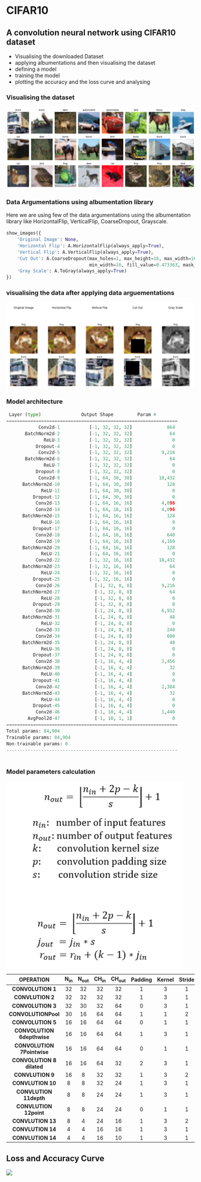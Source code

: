 # CIFAR10
 ## A convolution neural network using CIFAR10 dataset
 

- Visualising the downloaded Dataset
- applying albumentations and then visualising the dataset
- defining a model 
- training the model 
- plotting the accuracy and the loss curve and analysing 

### Visualising the dataset 
![](img/cifar10.png)

### Data Argumentations using albumentation library 
Here we are using few of the data argumentations using the albumentation library like HorizontalFlip, VerticalFlip, CoarseDropout, Grayscale.

``` python
show_images({
    'Original Image': None,
    'Horizontal Flip': A.HorizontalFlip(always_apply=True),
    'Vertical Flip': A.VerticalFlip(always_apply=True),
    'Cut Out': A.CoarseDropout(max_holes=1, max_height=16, max_width=16, min_holes=1, min_height=16, 
                               min_width=16, fill_value=0.473363, mask_fill_value=None, always_apply=True),
    'Gray Scale': A.ToGray(always_apply=True)
})
```
### visualising the data after applying data arguementations
![](img/albumentation.png)


### Model architecture 
``` python 
 Layer (type)               Output Shape         Param #
================================================================
            Conv2d-1           [-1, 32, 32, 32]             864
       BatchNorm2d-2           [-1, 32, 32, 32]              64
              ReLU-3           [-1, 32, 32, 32]               0
           Dropout-4           [-1, 32, 32, 32]               0
            Conv2d-5           [-1, 32, 32, 32]           9,216
       BatchNorm2d-6           [-1, 32, 32, 32]              64
              ReLU-7           [-1, 32, 32, 32]               0
           Dropout-8           [-1, 32, 32, 32]               0
            Conv2d-9           [-1, 64, 30, 30]          18,432
      BatchNorm2d-10           [-1, 64, 30, 30]             128
             ReLU-11           [-1, 64, 30, 30]               0
          Dropout-12           [-1, 64, 30, 30]               0
           Conv2d-13           [-1, 64, 16, 16]           4,096
           Conv2d-14           [-1, 64, 16, 16]           4,096
      BatchNorm2d-15           [-1, 64, 16, 16]             128
             ReLU-16           [-1, 64, 16, 16]               0
          Dropout-17           [-1, 64, 16, 16]               0
           Conv2d-18           [-1, 64, 16, 16]             640
           Conv2d-19           [-1, 64, 16, 16]           4,160
      BatchNorm2d-20           [-1, 64, 16, 16]             128
             ReLU-21           [-1, 64, 16, 16]               0
           Conv2d-22           [-1, 32, 16, 16]          18,432
      BatchNorm2d-23           [-1, 32, 16, 16]              64
             ReLU-24           [-1, 32, 16, 16]               0
          Dropout-25           [-1, 32, 16, 16]               0
           Conv2d-26             [-1, 32, 8, 8]           9,216
      BatchNorm2d-27             [-1, 32, 8, 8]              64
             ReLU-28             [-1, 32, 8, 8]               0
          Dropout-29             [-1, 32, 8, 8]               0
           Conv2d-30             [-1, 24, 8, 8]           6,912
      BatchNorm2d-31             [-1, 24, 8, 8]              48
             ReLU-32             [-1, 24, 8, 8]               0
           Conv2d-33             [-1, 24, 8, 8]             240
           Conv2d-34             [-1, 24, 8, 8]             600
      BatchNorm2d-35             [-1, 24, 8, 8]              48
             ReLU-36             [-1, 24, 8, 8]               0
          Dropout-37             [-1, 24, 8, 8]               0
           Conv2d-38             [-1, 16, 4, 4]           3,456
      BatchNorm2d-39             [-1, 16, 4, 4]              32
             ReLU-40             [-1, 16, 4, 4]               0
          Dropout-41             [-1, 16, 4, 4]               0
           Conv2d-42             [-1, 16, 4, 4]           2,304
      BatchNorm2d-43             [-1, 16, 4, 4]              32
             ReLU-44             [-1, 16, 4, 4]               0
          Dropout-45             [-1, 16, 4, 4]               0
           Conv2d-46             [-1, 10, 4, 4]           1,440
        AvgPool2d-47             [-1, 10, 1, 1]               0
================================================================
Total params: 84,904
Trainable params: 84,904
Non-trainable params: 0
----------------------------------------------------------------
  
```
### Model parameters calculation 
![](img/parameters.png)

| OPERATION |	N<sub>in</sub> |	N<sub>out</sub> |	CH<sub>in</sub> |	CH<sub>out</sub> |	Padding	| Kernel |	Stride	| j<sub>in</sub> |	j<sub>out</sub>	| r<sub>in</sub> |	r<sub>out</sub> |
| :-------: | :-------: | :-------: | :-------: | :-------: | :-------: | :-------: | :-------: | :-------: | :-------: | :-------: | :-------: |
| **CONVOLUTION 1** |	32 | 32 | 32 | 32 | 1 | 3 | 1 | 1 | 1 | 1 | 3 | 
| **CONVLUTION 2** |	32 | 32 | 32 | 32 | 1 | 3 | 1 | 1 | 1 | 3 | 5 |
| **CONVOLUTION 3**|	32 | 30 | 32 | 64 | 0 | 3 | 1 | 1 | 1 | 5 | 7 |
| **CONVOLUTIONPool** |	30 | 16 | 64 | 64 | 1 | 1 | 2 | 1 | 2 | 7 | 7 |
| **CONVOLUTION 5** |	16 | 16 | 64 | 64 | 0 | 1 | 1 | 2 | 2 | 7 | 7 |
| **CONVOLUTION 6depthwise** |	16 | 16 | 64 | 64 | 1 | 3 | 1 | 2 | 2 | 7 | 11 |
| **CONVOLUTION 7Pointwise** |	16	 | 16 | 64 | 64	| 0	| 1	| 1	| 2 |	2	| 11 |  11 |
| **CONVOLUTION 8 dilated**  |  16  | 16  |	64 | 32	| 2	| 3	| 1 |	2 |	2 |	11 |	15 |
| **CONVLUTION 9** |  16  | 8  |	32 | 32	| 1	| 3	| 2 |	2 |	4 |	15 |	23 |
| **CONVLUTION 10** |  8 | 8  |	32 | 24	| 1	| 3	| 1 |	4 |	4 |	23 |	31 |
| **CONVLUTION 11depth** |  8 | 8  |	24 | 24	| 1	| 3	| 1 |	4 |	4 |	31 |	39 |
| **CONVLUTION 12point** |  8 | 8  |	24 | 24	| 0 | 1	| 1 |	4 |	4 |	39 |	39 |
| **CONVLUTION 13** |  8 | 4  |	24 | 16	| 1 | 3	| 2 |	4 |	8 |	39 |	47 |
| **CONVLUTION 14** |  4 | 4  |	16 | 16	| 1 | 3	| 1 |	8 |	8 |	47 |	63 |
| **CONVLUTION 14** |  4 | 4  |	16 | 10	| 1 | 3	| 1 |	8 |	8 |	63 |	79 |

## Loss and Accuracy Curve
![](LossAccu.png)

